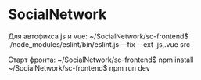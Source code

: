 # SocialNetwork

Для автофикса js и vue:
~/SocialNetwork/sc-frontend$ ./node_modules/eslint/bin/eslint.js --fix --ext .js,.vue src  

Старт фронта:
~/SocialNetwork/sc-frontend$ npm install
~/SocialNetwork/sc-frontend$ npm run dev
